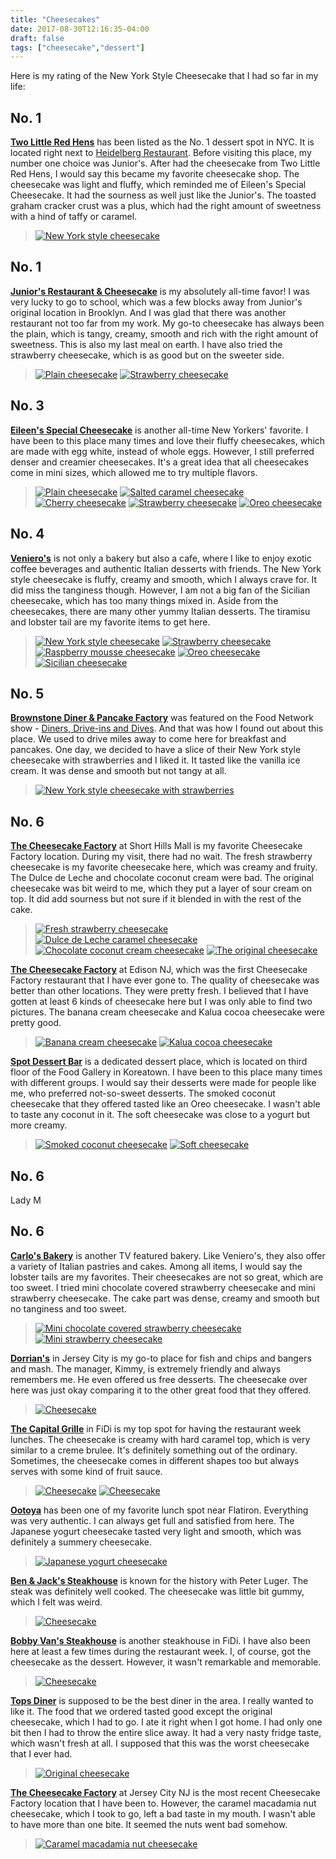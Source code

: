 ```yaml
---
title: "Cheesecakes"
date: 2017-08-30T12:16:35-04:00
draft: false
tags: ["cheesecake","dessert"]
---
```

Here is my rating of the New York Style Cheesecake that I had so far in my life:

No. 1
------------------
**[Two Little Red Hens](http://www.yelp.com/biz/two-little-red-hens-new-york-4?hrid=vYyFc9rWneRGCZCsmM73cA)** has been listed as the No. 1 dessert spot in NYC. It is located right next to  [Heidelberg Restaurant](http://www.yelp.com/biz/heidelberg-restaurant-new-york?hrid=Q5D6jlZ50C1QjfJtwuNsAA). Before visiting this place, my number one choice was Junior's. After had the cheesecake from Two Little Red Hens, I would say this became my favorite cheesecake shop. The cheesecake was light and fluffy, which reminded me of Eileen's Special Cheesecake. It had the sourness as well just like the Junior's. The toasted graham cracker crust was a plus, which had the right amount of sweetness with a hind of taffy or caramel.

> [![New York style cheesecake](https://s3-media1.fl.yelpcdn.com/bphoto/GNjUmwvdlHy1abN6bCvEcw/o.jpg "New York style cheesecake")](https://www.yelp.com/biz_photos/two-little-red-hens-new-york-4?select=GNjUmwvdlHy1abN6bCvEcw)

No. 1
------------------
**[Junior's Restaurant & Cheesecake](https://www.yelp.com/biz/juniors-restaurant-and-cheesecake-new-york?hrid=gMTLJYYdpv4_D7DJpHyh4Q)** is my absolutely all-time favor! I was very lucky to go to school, which was a few blocks away from Junior's original location in Brooklyn. And I was glad that there was another restaurant not too far from my work. My go-to cheesecake has always been the plain, which is tangy, creamy, smooth and rich with the right amount of sweetness. This is also my last meal on earth. I have also tried the strawberry cheesecake, which is as good but on the sweeter side.

> [![Plain cheesecake](https://s3-media2.fl.yelpcdn.com/bphoto/097jldQWTNnuCzEI0E6-1w/o.jpg "Plain cheesecake")](https://www.yelp.com/biz_photos/juniors-restaurant-and-cheesecake-new-york?select=097jldQWTNnuCzEI0E6-1w) [![Strawberry cheesecake](https://s3-media3.fl.yelpcdn.com/bphoto/COi_MgEXsTb-ugSf4aow3w/o.jpg "Strawberry cheesecake")](https://www.yelp.com/biz_photos/juniors-restaurant-and-cheesecake-new-york?select=COi_MgEXsTb-ugSf4aow3w)

No. 3
------------------
**[Eileen's Special Cheesecake](https://www.yelp.com/biz/eileens-special-cheesecake-new-york?hrid=Q5Ffp6p6o7hmxp3fcXhdlA)** is another all-time New Yorkers' favorite. I have been to this place many times and love their fluffy cheesecakes, which are made with egg white, instead of whole eggs. However, I still preferred denser and creamier cheesecakes. It's a great idea that all cheesecakes come in mini sizes, which allowed me to try multiple flavors.

> [![Plain cheesecake](https://s3-media2.fl.yelpcdn.com/bphoto/wpG1IbI616fkFh4h1zknfA/o.jpg "Plain cheesecake")](https://www.yelp.com/biz_photos/eileens-special-cheesecake-new-york?select=wpG1IbI616fkFh4h1zknfA&reviewid=Q5Ffp6p6o7hmxp3fcXhdlA) [![Salted caramel cheesecake](https://s3-media2.fl.yelpcdn.com/bphoto/TPn8hiIFJv1VumpbmRrKzg/o.jpg "Salted caramel cheesecake")](https://www.yelp.com/biz_photos/eileens-special-cheesecake-new-york?select=TPn8hiIFJv1VumpbmRrKzg&reviewid=Q5Ffp6p6o7hmxp3fcXhdlA) [![Cherry cheesecake](https://s3-media4.fl.yelpcdn.com/bphoto/Suc7mVsU4-hQtPq1P97MiA/o.jpg "Cherry cheesecake")](https://www.yelp.com/biz_photos/eileens-special-cheesecake-new-york?select=Suc7mVsU4-hQtPq1P97MiA) [![Strawberry cheesecake](https://s3-media3.fl.yelpcdn.com/bphoto/zNuAw15Z7IDqCEDdh8cFgA/o.jpg "Strawberry cheesecake")](https://www.yelp.com/biz_photos/eileens-special-cheesecake-new-york?select=zNuAw15Z7IDqCEDdh8cFgA) [![Oreo cheesecake](https://s3-media2.fl.yelpcdn.com/bphoto/cVA1Mx2kzlMbKqYQxGgE8w/o.jpg "Oreo cheesecake")](https://www.yelp.com/biz_photos/eileens-special-cheesecake-new-york?select=cVA1Mx2kzlMbKqYQxGgE8w)

No. 4
------------------
**[Veniero's](https://www.yelp.com/biz/venieros-new-york-2?hrid=hs6S-SRKOewsYvbNpIsUeQ)** is not only a bakery but also a cafe, where I like to enjoy exotic coffee beverages and authentic Italian desserts with friends. The New York style cheesecake is fluffy, creamy and smooth, which I always crave for. It did miss the tanginess though. However, I am not a big fan of the Sicilian cheesecake, which has too many things mixed in. Aside from the cheesecakes, there are many other yummy Italian desserts. The tiramisu and lobster tail are my favorite items to get here.

> [![New York style cheesecake](https://s3-media4.fl.yelpcdn.com/bphoto/FGZ4xcFHO6Io9pcwJ1EBUA/o.jpg "New York style cheesecake")](https://www.yelp.com/biz_photos/venieros-new-york-2?select=FGZ4xcFHO6Io9pcwJ1EBUA) [![Strawberry cheesecake](https://s3-media2.fl.yelpcdn.com/bphoto/z7140lGuymhkqOebkk2xCA/o.jpg "Strawberry cheesecake")](https://www.yelp.com/biz_photos/venieros-new-york-2?select=z7140lGuymhkqOebkk2xCA) [![Raspberry mousse cheesecake](https://s3-media4.fl.yelpcdn.com/bphoto/4pWYlLLI4Niw3oZyKpVUiQ/o.jpg "Raspberry mousse cheesecake")](https://www.yelp.com/biz_photos/venieros-new-york-2?select=4pWYlLLI4Niw3oZyKpVUiQ) [![Oreo cheesecake](https://s3-media3.fl.yelpcdn.com/bphoto/VkfS8zK-qOhvun1Z9EBGuw/o.jpg "Oreo cheesecake")](https://www.yelp.com/biz_photos/venieros-new-york-2?select=VkfS8zK-qOhvun1Z9EBGuw) [![Sicilian cheesecake](https://s3-media2.fl.yelpcdn.com/bphoto/fCj5Yy8v1LQie6hjXVZJ_Q/o.jpg "Sicilian cheesecake")](https://www.yelp.com/biz_photos/venieros-new-york-2?select=fCj5Yy8v1LQie6hjXVZJ_Q)

No. 5
------------------
**[Brownstone Diner & Pancake Factory](https://www.yelp.com/biz/brownstone-diner-and-pancake-factory-jersey-city?hrid=RcR88cM_m-QZTiOi5yScUw)** was featured on the Food Network show - [Diners, Drive-ins and Dives](http://www.foodnetwork.com/restaurants/nj/jersey-city/brownstone-diner-restaurant). And that was how I found out about this place. We used to drive miles away to come here for breakfast and pancakes. One day, we decided to have a slice of their New York style cheesecake with strawberries and I liked it. It tasted like the vanilla ice cream. It was dense and smooth but not tangy at all.

> [![New York style cheesecake with strawberries](https://s3-media4.fl.yelpcdn.com/bphoto/q-1ClN1weu8aKClknZly4g/o.jpg "New York style cheesecake with strawberries")](https://www.yelp.com/biz_photos/brownstone-diner-and-pancake-factory-jersey-city?select=q-1ClN1weu8aKClknZly4g)

No. 6
------------------
**[The Cheesecake Factory](https://www.yelp.com/biz/the-cheesecake-factory-short-hills?hrid=6DSYE-WAskXgJUKvYRSWvg)** at Short Hills Mall is my favorite Cheesecake Factory location. During my visit, there had no wait. The fresh strawberry cheesecake is my favorite cheesecake here, which was creamy and fruity. The Dulce de Leche and chocolate coconut cream were bad. The original cheesecake was bit weird to me, which they put a layer of sour cream on top. It did add sourness but not sure if it blended in with the rest of the cake.

> [![Fresh strawberry cheesecake](https://s3-media4.fl.yelpcdn.com/bphoto/pEbHryG9DxV8xHpcsiHfLg/o.jpg "Fresh strawberry cheesecake")](https://www.yelp.com/biz_photos/the-cheesecake-factory-short-hills?select=pEbHryG9DxV8xHpcsiHfLg) [![Dulce de Leche caramel cheesecake](https://s3-media4.fl.yelpcdn.com/bphoto/Msu1JNrqQEXJAm6BkmjPZQ/o.jpg "Dulce de Leche caramel cheesecake")](https://www.yelp.com/biz_photos/the-cheesecake-factory-short-hills?select=Msu1JNrqQEXJAm6BkmjPZQ) [![Chocolate coconut cream cheesecake](https://s3-media1.fl.yelpcdn.com/bphoto/vnxbEDtVwIrqVyKaHkVuuw/o.jpg "Chocolate coconut cream cheesecake")](https://www.yelp.com/biz_photos/the-cheesecake-factory-short-hills?select=vnxbEDtVwIrqVyKaHkVuuw) [![The original cheesecake](https://s3-media1.fl.yelpcdn.com/bphoto/0FOVok5QkZhoEj1cDacIuA/o.jpg "The original cheesecake")](https://www.yelp.com/biz_photos/the-cheesecake-factory-short-hills?select=0FOVok5QkZhoEj1cDacIuA)

**[The Cheesecake Factory](https://www.yelp.com/biz/the-cheesecake-factory-edison?hrid=NCheitSe8doESREdEUhUYw)** at Edison NJ, which was the first Cheesecake Factory restaurant that I have ever gone to. The quality of cheesecake was better than other locations. They were pretty fresh. I believed that I have gotten at least 6 kinds of cheesecake here but I was only able to find two pictures. The banana cream cheesecake and Kalua cocoa cheesecake were pretty good.

> [![Banana cream cheesecake](https://s3-media3.fl.yelpcdn.com/bphoto/D5wPvJgzH-asG3LuVxZrwA/o.jpg "Banana cream cheesecake")](https://www.yelp.com/biz_photos/the-cheesecake-factory-edison?select=D5wPvJgzH-asG3LuVxZrwA) [![Kalua cocoa cheesecake](https://s3-media4.fl.yelpcdn.com/bphoto/wKtWcOvJXU--e9nfpEBN2Q/o.jpg "Kalua cocoa cheesecake")](https://www.yelp.com/biz_photos/the-cheesecake-factory-edison?select=wKtWcOvJXU--e9nfpEBN2Q)

**[Spot Dessert Bar](https://www.yelp.com/biz/spot-dessert-bar-new-york-3?hrid=ZgsUZp4oSjdWk8L4QCRSKw)** is a dedicated dessert place, which is located on third floor of the Food Gallery in Koreatown. I have been to this place many times with different groups. I would say their desserts were made for people like me, who preferred not-so-sweet desserts. The smoked coconut cheesecake that they offered tasted like an Oreo cheesecake. I wasn't able to taste any coconut in it. The soft cheesecake was close to a yogurt but more creamy.

> [![Smoked coconut cheesecake](https://s3-media1.fl.yelpcdn.com/bphoto/RauVP21qFAOtEN5RMp21lg/o.jpg "Smoked coconut cheesecake")](https://www.yelp.com/biz_photos/spot-dessert-bar-new-york-3?select=RauVP21qFAOtEN5RMp21lg) [![Soft cheesecake](https://s3-media1.fl.yelpcdn.com/bphoto/RhZI3e3yUge2Mgztze0f1A/o.jpg "Soft cheesecake")](https://www.yelp.com/biz_photos/spot-dessert-bar-new-york-3?select=RhZI3e3yUge2Mgztze0f1A)



No. 6
------------------
Lady M


No. 6
------------------
**[Carlo's Bakery](https://www.yelp.com/biz/carlos-bakery-hoboken?hrid=rM-TmYcytQ69e0VC9754Eg)** is another TV featured bakery. Like Veniero's, they also offer a variety of Italian pastries and cakes. Among all items, I would say the lobster tails are my favorites. Their cheesecakes are not so great, which are too sweet. I tried mini chocolate covered strawberry cheesecake and mini strawberry cheesecake. The cake part was dense, creamy and smooth but no tanginess and too sweet.

> [![Mini chocolate covered strawberry cheesecake](https://s3-media3.fl.yelpcdn.com/bphoto/TUJR2XZIKOusH1QiUad_Pw/o.jpg "Mini chocolate covered strawberry cheesecake")](https://www.yelp.com/biz_photos/carlos-bakery-hoboken?select=TUJR2XZIKOusH1QiUad_Pw) [![Mini strawberry cheesecake](https://s3-media1.fl.yelpcdn.com/bphoto/XOiiPy_Dq7TPY7VJLgs1rg/o.jpg "Mini strawberry cheesecake")](https://www.yelp.com/biz_photos/carlos-bakery-hoboken?select=XOiiPy_Dq7TPY7VJLgs1rg)

**[Dorrian's](https://www.yelp.com/biz/dorrians-jersey-city?hrid=5JtTkBlE4MyH8HifjhFyMg)** in Jersey City is my go-to place for fish and chips and bangers and mash. The manager, Kimmy, is extremely friendly and always remembers me. He even offered us free desserts. The cheesecake over here was just okay comparing it to the other great food that they offered.

> [![Cheesecake](https://s3-media4.fl.yelpcdn.com/bphoto/hdbqtQJksTnzlMdcZ1PnZA/o.jpg "Cheesecake")](https://www.yelp.com/biz_photos/dorrians-jersey-city?select=hdbqtQJksTnzlMdcZ1PnZA)

**[The Capital Grille](http://www.yelp.com/biz/the-capital-grille-new-york-3?hrid=N3JDyDmonCTDwWJ5dmnVTw)** in FiDi is my top spot for having the restaurant week lunches. The cheesecake is creamy with hard caramel top, which is very similar to a creme brulee. It's definitely something out of the ordinary. Sometimes, the cheesecake comes in different shapes too but always serves with some kind of fruit sauce.

> [![Cheesecake](https://s3-media3.fl.yelpcdn.com/bphoto/91oeQxAIoILCND7CjQtuBQ/o.jpg "Cheesecake")](https://www.yelp.com/biz_photos/the-capital-grille-new-york-3?select=91oeQxAIoILCND7CjQtuBQ) [![Cheesecake](https://s3-media1.fl.yelpcdn.com/bphoto/QHBiOYJqI-HUaEbj1kKMbg/o.jpg "Cheesecake")](https://www.yelp.com/biz_photos/the-capital-grille-new-york-3?select=QHBiOYJqI-HUaEbj1kKMbg)

**[Ootoya](https://www.yelp.com/biz/ootoya-chelsea-new-york?hrid=LWYNCovy40sREOxKsQij8w)** has been one of my favorite lunch spot near Flatiron. Everything was very authentic. I can always get full and satisfied from here. The Japanese yogurt cheesecake tasted very light and smooth, which was definitely a summery cheesecake.

> [![Japanese yogurt cheesecake](https://s3-media1.fl.yelpcdn.com/bphoto/0FGT_c51FzomvEY3NbObeg/o.jpg "Japanese yogurt cheesecake")](https://www.yelp.com/biz_photos/ootoya-chelsea-new-york?select=0FGT_c51FzomvEY3NbObeg)


**[Ben & Jack's Steakhouse](http://www.yelp.com/biz/ben-and-jacks-steakhouse-new-york-2?hrid=g4arKrG3FBQEKGfQ5wvdoQ)** is known for the history with Peter Luger. The steak was definitely well cooked. The cheesecake was little bit gummy, which I felt was weird.

> [![Cheesecake](https://s3-media1.fl.yelpcdn.com/bphoto/abvej0U_EodanrqUush3Lg/o.jpg "Cheesecake")](https://www.yelp.com/biz_photos/ben-and-jacks-steakhouse-new-york-2?select=abvej0U_EodanrqUush3Lg)

**[Bobby Van's Steakhouse](http://www.yelp.com/biz/bobby-vans-steakhouse-new-york-3?hrid=TlJ_iRuMrLGtgJ_ZnDwDSw)** is another steakhouse in FiDi. I have also been here at least a few times during the restaurant week. I, of course, got the cheesecake as the dessert. However, it wasn't remarkable and memorable.

> [![Cheesecake](https://s3-media4.fl.yelpcdn.com/bphoto/GyK0hyFD4Mv6HABIxpMcrw/o.jpg "Cheesecake")](https://www.yelp.com/biz_photos/bobby-vans-steakhouse-new-york-3?select=GyK0hyFD4Mv6HABIxpMcrw)

**[Tops Diner](http://www.yelp.com/biz/tops-diner-east-newark?hrid=_-OXJBHc-wKhKqhaQUY13w)** is supposed to be the best diner in the area. I really wanted to like it. The food that we ordered tasted good except the original cheesecake, which I had to go. I ate it right when I got home. I had only one bit then I had to throw the entire slice away. It had a very nasty fridge taste, which wasn't fresh at all. I supposed that this was the worst cheesecake that I ever had.

> [![Original cheesecake](https://s3-media3.fl.yelpcdn.com/bphoto/ZUPdqQ8yPvyhZhqFyIC1JQ/o.jpg "Original cheesecake")](https://www.yelp.com/biz_photos/tops-diner-east-newark?select=ZUPdqQ8yPvyhZhqFyIC1JQ)

**[The Cheesecake Factory](https://www.yelp.com/biz/the-cheesecake-factory-jersey-city?hrid=DNBhA8FmEu08ohfaW4yMyQ)** at Jersey City NJ is the most recent Cheesecake Factory location that I have been to. However, the caramel macadamia nut cheesecake, which I took to go, left a bad taste in my mouth. I wasn't able to have more than one bite. It seemed the nuts went bad somehow.

> [![Caramel macadamia nut cheesecake](https://s3-media3.fl.yelpcdn.com/bphoto/VOUkXUlzVTrR43g_jpFPCQ/o.jpg "Caramel macadamia nut cheesecake")](https://www.yelp.com/biz_photos/the-cheesecake-factory-jersey-city?select=VOUkXUlzVTrR43g_jpFPCQ)
